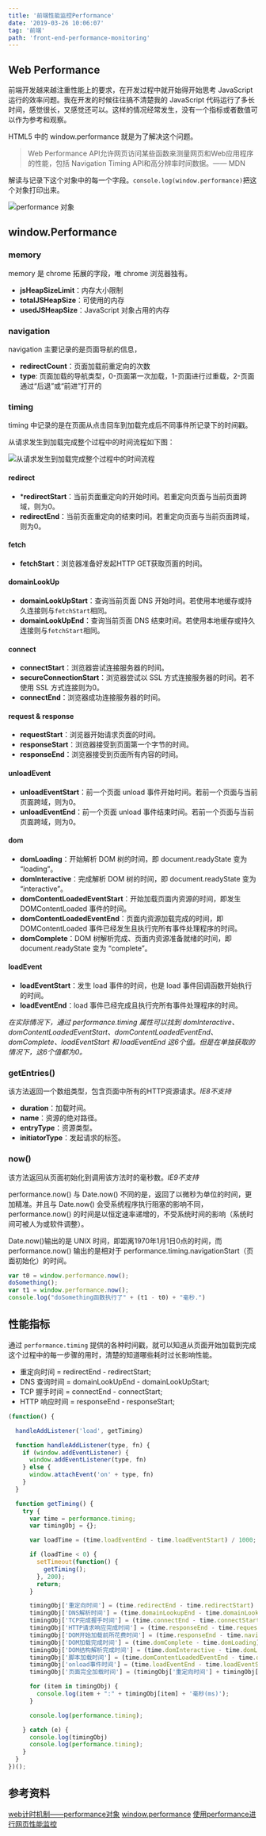 ```yaml
---
title: '前端性能监控Performance'
date: '2019-03-26 10:06:07'
tag: '前端'
path: 'front-end-performance-monitoring'
---
```


## Web Performance

前端开发越来越注重性能上的要求，在开发过程中就开始得开始思考 JavaScript 运行的效率问题。我在开发的时候往往搞不清楚我的 JavaScript 代码运行了多长时间，感觉很长，又感觉还可以。这样的情况经常发生，没有一个指标或者数值可以作为参考和观察。

HTML5 中的 window.performance 就是为了解决这个问题。

> Web Performance API允许网页访问某些函数来测量网页和Web应用程序的性能，包括 Navigation Timing API和高分辨率时间数据。—— MDN

解读与记录下这个对象中的每一个字段。`console.log(window.performance)`把这个对象打印出来。

![performance 对象](https://www.coyeah.top/source/performance.png)

## window.Performance

### memory

memory 是 chrome 拓展的字段，唯 chrome 浏览器独有。

+ **jsHeapSizeLimit**：内存大小限制
+ **totalJSHeapSize**：可使用的内存
+ **usedJSHeapSize**：JavaScript 对象占用的内存

### navigation

navigation 主要记录的是页面导航的信息，

+ **redirectCount**：页面加载前重定向的次数
+ **type**: 页面加载的导航类型，0-页面第一次加载，1-页面进行过重载，2-页面通过“后退”或“前进”打开的

### timing

timing 中记录的是在页面从点击回车到加载完成后不同事件所记录下的时间戳。

从请求发生到加载完成整个过程中的时间流程如下图：

![从请求发生到加载完成整个过程中的时间流程](https://www.coyeah.top/source/performance_timing.png)

#### redirect

* ***redirectStart**：当前页面重定向的开始时间。若重定向页面与当前页面跨域，则为0。
* **redirectEnd**：当前页面重定向的结束时间。若重定向页面与当前页面跨域，则为0。

#### fetch

* **fetchStart**：浏览器准备好发起HTTP GET获取页面的时间。

#### domainLookUp

* **domainLookUpStart**：查询当前页面 DNS 开始时间。若使用本地缓存或持久连接则与`fetchStart`相同。
* **domainLookUpEnd**：查询当前页面 DNS 结束时间。若使用本地缓存或持久连接则与`fetchStart`相同。

#### connect

* **connectStart**：浏览器尝试连接服务器的时间。
* **secureConnectionStart**：浏览器尝试以 SSL 方式连接服务器的时间。若不使用 SSL 方式连接则为0。
* **connectEnd**：浏览器成功连接服务器的时间。

#### request & response

* **requestStart**：浏览器开始请求页面的时间。
* **responseStart**：浏览器接受到页面第一个字节的时间。
* **responseEnd**：浏览器接受到页面所有内容的时间。

#### unloadEvent

* **unloadEventStart**：前一个页面 unload 事件开始时间。若前一个页面与当前页面跨域，则为0。
* **unloadEventEnd**：前一个页面 unload 事件结束时间。若前一个页面与当前页面跨域，则为0。

#### dom

* **domLoading**：开始解析 DOM 树的时间，即 document.readyState 变为 “loading”。
* **domInteractive**：完成解析 DOM 树的时间，即 document.readyState 变为 “interactive”。
* **domContentLoadedEventStart**：开始加载页面内资源的时间，即发生 DOMContentLoaded 事件的时间。
* **domContentLoadedEventEnd**：页面内资源加载完成的时间，即 DOMContentLoaded 事件已经发生且执行完所有事件处理程序的时间。
* **domComplete**：DOM 树解析完成、页面内资源准备就绪的时间，即 document.readyState 变为 “complete”。

#### loadEvent

* **loadEventStart**：发生 load 事件的时间，也是 load 事件回调函数开始执行的时间。
* **loadEventEnd**：load 事件已经完成且执行完所有事件处理程序的时间。

*在实际情况下，通过 performance.timing 属性可以找到 domInteractive、domContentLoadedEventStart、domContentLoadedEventEnd、domComplete、loadEventStart 和 loadEventEnd 这6个值。但是在单独获取的情况下，这6个值都为0。*

### getEntries()

该方法返回一个数组类型，包含页面中所有的HTTP资源请求。*IE8不支持*

* **duration**：加载时间。
* **name**：资源的绝对路径。
* **entryType**：资源类型。
* **initiatorType**：发起请求的标签。

### now()

该方法返回从页面初始化到调用该方法时的毫秒数。*IE9不支持*

performance.now() 与 Date.now() 不同的是，返回了以微秒为单位的时间，更加精准。并且与 Date.now() 会受系统程序执行阻塞的影响不同，performance.now() 的时间是以恒定速率递增的，不受系统时间的影响（系统时间可被人为或软件调整）。

Date.now()输出的是 UNIX 时间，即距离1970年1月1日0点的时间，而 performance.now() 输出的是相对于 performance.timing.navigationStart（页面初始化）的时间。

```JavaScript
var t0 = window.performance.now();
doSomething();
var t1 = window.performance.now();
console.log("doSomething函数执行了" + (t1 - t0) + "毫秒.")
```

## 性能指标

通过 `performance.timing` 提供的各种时间戳，就可以知道从页面开始加载到完成这个过程中的每一步骤的用时，清楚的知道哪些耗时过长影响性能。

* 重定向时间 = redirectEnd - redirectStart;
* DNS 查询时间 = domainLookUpEnd - domainLookUpStart;
* TCP 握手时间 = connectEnd - connectStart;
* HTTP 响应时间 = responseEnd - responseStart;

```JavaScript
(function() {

  handleAddListener('load', getTiming)

  function handleAddListener(type, fn) {
    if (window.addEventListener) {
      window.addEventListener(type, fn)
    } else {
      window.attachEvent('on' + type, fn)
    }
  }

  function getTiming() {
    try {
      var time = performance.timing;
      var timingObj = {};

      var loadTime = (time.loadEventEnd - time.loadEventStart) / 1000;

      if (loadTime < 0) {
        setTimeout(function() {
          getTiming();
        }, 200);
        return;
      }

      timingObj['重定向时间'] = (time.redirectEnd - time.redirectStart) / 1000;
      timingObj['DNS解析时间'] = (time.domainLookupEnd - time.domainLookupStart) / 1000;
      timingObj['TCP完成握手时间'] = (time.connectEnd - time.connectStart) / 1000;
      timingObj['HTTP请求响应完成时间'] = (time.responseEnd - time.requestStart) / 1000;
      timingObj['DOM开始加载前所花费时间'] = (time.responseEnd - time.navigationStart) / 1000;
      timingObj['DOM加载完成时间'] = (time.domComplete - time.domLoading) / 1000;
      timingObj['DOM结构解析完成时间'] = (time.domInteractive - time.domLoading) / 1000;
      timingObj['脚本加载时间'] = (time.domContentLoadedEventEnd - time.domContentLoadedEventStart) / 1000;
      timingObj['onload事件时间'] = (time.loadEventEnd - time.loadEventStart) / 1000;
      timingObj['页面完全加载时间'] = (timingObj['重定向时间'] + timingObj['DNS解析时间'] + timingObj['TCP完成握手时间'] + timingObj['HTTP请求响应完成时间'] + timingObj['DOM结构解析完成时间'] + timingObj['DOM加载完成时间']);

      for (item in timingObj) {
        console.log(item + ":" + timingObj[item] + '毫秒(ms)');
      }

      console.log(performance.timing);

    } catch (e) {
      console.log(timingObj)
      console.log(performance.timing);
    }
  }
})();
```

## 参考资料

[web计时机制——performance对象](http://www.cnblogs.com/xiaohuochai/p/6523397.html)
[window.performance](https://www.jianshu.com/p/447d90911e71)
[使用performance进行网页性能监控](https://www.cnblogs.com/yuqing6/p/8463113.html)
